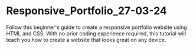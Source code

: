 # Responsive_Portfolio_27-03-24
Follow this beginner's guide to create a responsive portfolio website using HTML and CSS. With no prior coding experience required, this tutorial will teach you how to create a website that looks great on any device.
